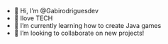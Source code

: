 - 👋 Hi, I’m @Gabirodriguesdev
- 👀 Ilove TECH
- 🌱 I’m currently learning how to create Java games
- 💞️ I’m looking to collaborate on new projects!
